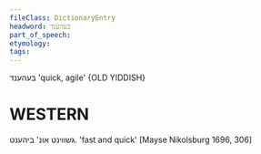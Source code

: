 ```yaml
---
fileClass: DictionaryEntry
headword: בעהענד
part_of_speech: 
etymology: 
tags: 
---
```

בעהענד
'quick, agile'
{OLD YIDDISH}

WESTERN
========

גשווינט אונ' ביהענט.
'fast and quick'
[Mayse Nikolsburg 1696, 306]